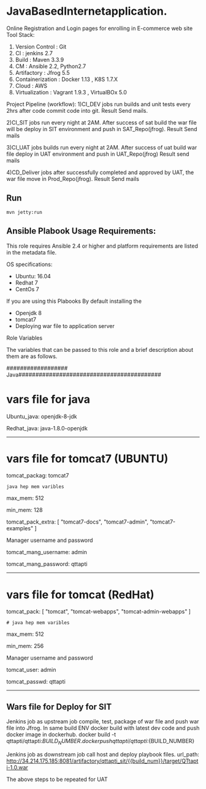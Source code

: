 # JavaBasedInternetapplication.
Online Registration and Login pages for enrolling in E-commerce web site
Tool Stack:

1.	Version Control        :  Git
2.	CI                     :  jenkins 2.7
3.	Build                  :  Maven 3.3.9
4.	CM                     : Ansible 2.2, Python2.7
5.	Artifactory            : Jfrog 5.5
6.	Containerization       : Docker 1.13 , K8S 1.7.X
7.	Cloud                  : AWS
8.	Virtualization         : Vagrant 1.9.3 , VirtualBOx 5.0

Project Pipeline (workflow):
1)CI_DEV jobs run builds and unit tests every 2hrs  after code  commit code into git. Result Send mails.

2)CI_SIT jobs run every night at 2AM. After success of sat build the war file  will be deploy in SIT environment and push in SAT_Repo(jfrog). Result Send mails

3)CI_UAT jobs builds run every night at 2AM. After success of uat build war file deploy in UAT environment and push in UAT_Repo(jfrog) Result send mails

4)CD_Deliver jobs after successfully completed and approved by UAT, the war file move in Prod_Repo(jfrog). Result Send mails


## Run
```mvn jetty:run```


## Ansible Plabook Usage Requirements: ######



 This role requires Ansible 2.4 or higher and platform requirements are listed in the metadata file.

OS specifications:
- Ubuntu: 16.04
- Redhat 7
- CentOs 7

If you are using this Plabooks By default installing the
  - Openjdk 8 
  - tomcat7
  - Deploying war file to application server 
  
  
Role Variables

  The variables that can be passed to this role and a brief description about them are as follows.
  
  ################## Java##########################################
  # vars file for java
  Ubuntu_java: openjdk-8-jdk 

  Redhat_java: java-1.8.0-openjdk
  
  ---------------------------------
# vars file for tomcat7 (UBUNTU)


tomcat_packag: tomcat7

    java hep mem varibles

max_mem: 512

min_mem: 128 

tomcat_pack_extra: [ "tomcat7-docs", "tomcat7-admin", "tomcat7-examples" ]

   Manager username and password

tomcat_mang_username: admin

tomcat_mang_password: qttapti


------------------------------
# vars file for tomcat (RedHat)

tomcat_pack: [ "tomcat", "tomcat-webapps", "tomcat-admin-webapps" ]

    # java hep mem varibles

max_mem: 512

min_mem: 256

   Manager username and password

tomcat_user: admin

tomcat_passwd: qttapti

---------------------------
## Wars file for Deploy for SIT
Jenkins job as upstream job compile, test, package of war file and push war file into Jfrog.  In same build ENV docker build with latest dev code and push docker image in dockerhub.
docker build -t qttapti/qttapti:${BUILD_NUMBER}  .
docker push qttapti/qttapti:${BUILD_NUMBER}

Jenkins job as downstream job call host and deploy playbook files.
url_path: http://34.214.175.185:8081/artifactory/qttapti_sit/{{build_num}}/target/QTtapti-1.0.war

The above steps to be repeated for UAT

